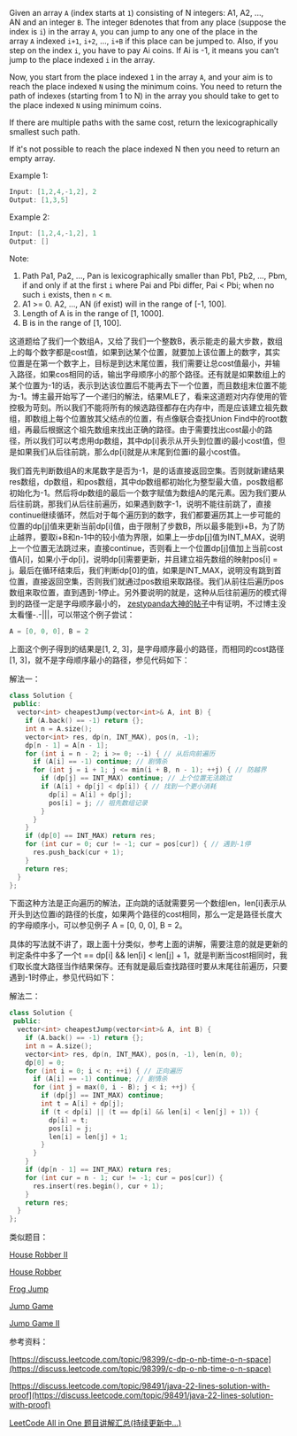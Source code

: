 Given an array `A` (index starts at `1`) consisting of N integers: A1, A2, ..., AN and an integer `B`. The integer `B`denotes that from any place (suppose the index is `i`) in the array `A`, you can jump to any one of the place in the array `A` indexed `i+1`, `i+2`, …, `i+B` if this place can be jumped to. Also, if you step on the index `i`, you have to pay Ai coins. If Ai is -1, it means you can’t jump to the place indexed `i` in the array.

Now, you start from the place indexed `1` in the array `A`, and your aim is to reach the place indexed `N` using the minimum coins. You need to return the path of indexes (starting from 1 to N) in the array you should take to get to the place indexed `N` using minimum coins.

If there are multiple paths with the same cost, return the lexicographically smallest such path.

If it's not possible to reach the place indexed N then you need to return an empty array.

Example 1:

```cpp
Input: [1,2,4,-1,2], 2
Output: [1,3,5]
```

Example 2:

```cpp
Input: [1,2,4,-1,2], 1
Output: []
```

Note:

1. Path Pa1, Pa2, ..., Pan is lexicographically smaller than Pb1, Pb2, ..., Pbm, if and only if at the first `i` where Pai and Pbi differ, Pai < Pbi; when no such `i` exists, then `n` < `m`.
2. A1 >= 0. A2, ..., AN (if exist) will in the range of [-1, 100].
3. Length of A is in the range of [1, 1000].
4. B is in the range of [1, 100].

这道题给了我们一个数组A，又给了我们一个整数B，表示能走的最大步数，数组上的每个数字都是cost值，如果到达某个位置，就要加上该位置上的数字，其实位置是在第一个数字上，目标是到达末尾位置，我们需要让总cost值最小，并输入路径，如果cos相同的话，输出字母顺序小的那个路径。还有就是如果数组上的某个位置为-1的话，表示到达该位置后不能再去下一个位置，而且数组末位置不能为-1。博主最开始写了一个递归的解法，结果MLE了，看来这道题对内存使用的管控极为苛刻。所以我们不能将所有的候选路径都存在内存中，而是应该建立祖先数组，即数组上每个位置放其父结点的位置，有点像联合查找Union Find中的root数组，再最后根据这个祖先数组来找出正确的路径。由于需要找出cost最小的路径，所以我们可以考虑用dp数组，其中dp[i]表示从开头到位置i的最小cost值，但是如果我们从后往前跳，那么dp[i]就是从末尾到位置i的最小cost值。

我们首先判断数组A的末尾数字是否为-1，是的话直接返回空集。否则就新建结果res数组，dp数组，和pos数组，其中dp数组都初始化为整型最大值，pos数组都初始化为-1。然后将dp数组的最后一个数字赋值为数组A的尾元素。因为我们要从后往前跳，那我们从后往前遍历，如果遇到数字-1，说明不能往前跳了，直接continue继续循环，然后对于每个遍历到的数字，我们都要遍历其上一步可能的位置的dp[j]值来更新当前dp[i]值，由于限制了步数B，所以最多能到i+B，为了防止越界，要取i+B和n-1中的较小值为界限，如果上一步dp[j]值为INT_MAX，说明上一个位置无法跳过来，直接continue，否则看上一个位置dp[j]值加上当前cost值A[i]，如果小于dp[i]，说明dp[i]需要更新，并且建立祖先数组的映射pos[i] = j。最后在循环结束后，我们判断dp[0]的值，如果是INT_MAX，说明没有跳到首位置，直接返回空集，否则我们就通过pos数组来取路径。我们从前往后遍历pos数组来取位置，直到遇到-1停止。另外要说明的就是，这种从后往前遍历的模式得到的路径一定是字母顺序最小的， [zestypanda大神的帖子](https://discuss.leetcode.com/topic/98399/c-dp-o-nb-time-o-n-space)中有证明，不过博主没太看懂-.-|||，可以带这个例子尝试：

```cpp
A = [0, 0, 0], B = 2
```

上面这个例子得到的结果是[1, 2, 3]，是字母顺序最小的路径，而相同的cost路径[1, 3]，就不是字母顺序最小的路径，参见代码如下：

解法一：

```cpp
class Solution {
 public:
  vector<int> cheapestJump(vector<int>& A, int B) {
    if (A.back() == -1) return {};
    int n = A.size();
    vector<int> res, dp(n, INT_MAX), pos(n, -1);
    dp[n - 1] = A[n - 1];
    for (int i = n - 2; i >= 0; --i) { // 从后向前遍历
      if (A[i] == -1) continue; // 剧情杀
      for (int j = i + 1; j <= min(i + B, n - 1); ++j) { // 防越界
        if (dp[j] == INT_MAX) continue; // 上个位置无法跳过
        if (A[i] + dp[j] < dp[i]) { // 找到一个更小消耗
          dp[i] = A[i] + dp[j];
          pos[i] = j; // 祖先数组记录
        }
      }
    }
    if (dp[0] == INT_MAX) return res;
    for (int cur = 0; cur != -1; cur = pos[cur]) { // 遇到-1停
      res.push_back(cur + 1);
    }
    return res;
  }
};
```

下面这种方法是正向遍历的解法，正向跳的话就需要另一个数组len，len[i]表示从开头到达位置i的路径的长度，如果两个路径的cost相同，那么一定是路径长度大的字母顺序小，可以参见例子 A = [0, 0, 0], B = 2。

具体的写法就不讲了，跟上面十分类似，参考上面的讲解，需要注意的就是更新的判定条件中多了一个t == dp[i] && len[i] < len[j] + 1，就是判断当cost相同时，我们取长度大路径当作结果保存。还有就是最后查找路径时要从末尾往前遍历，只要遇到-1时停止，参见代码如下：

解法二：

```cpp
class Solution {
 public:
  vector<int> cheapestJump(vector<int>& A, int B) {
    if (A.back() == -1) return {};
    int n = A.size();
    vector<int> res, dp(n, INT_MAX), pos(n, -1), len(n, 0);
    dp[0] = 0;
    for (int i = 0; i < n; ++i) { // 正向遍历
      if (A[i] == -1) continue; // 剧情杀
      for (int j = max(0, i - B); j < i; ++j) {
        if (dp[j] == INT_MAX) continue;
        int t = A[i] + dp[j];
        if (t < dp[i] || (t == dp[i] && len[i] < len[j] + 1)) {
          dp[i] = t;
          pos[i] = j;
          len[i] = len[j] + 1;
        }
      }
    }
    if (dp[n - 1] == INT_MAX) return res;
    for (int cur = n - 1; cur != -1; cur = pos[cur]) {
      res.insert(res.begin(), cur + 1);
    }
    return res;
  }
};
```

类似题目：

[House Robber II](http://www.cnblogs.com/grandyang/p/4518674.html)

[House Robber](http://www.cnblogs.com/grandyang/p/4383632.html)

[Frog Jump](http://www.cnblogs.com/grandyang/p/5888439.html)

[Jump Game](http://www.cnblogs.com/grandyang/p/4371526.html)

[Jump Game II](http://www.cnblogs.com/grandyang/p/4373533.html)

参考资料：

[https://discuss.leetcode.com/topic/98399/c-dp-o-nb-time-o-n-space](https://discuss.leetcode.com/topic/98399/c-dp-o-nb-time-o-n-space)

[https://discuss.leetcode.com/topic/98491/java-22-lines-solution-with-proof](https://discuss.leetcode.com/topic/98491/java-22-lines-solution-with-proof)

[LeetCode All in One 题目讲解汇总(持续更新中...)](http://www.cnblogs.com/grandyang/p/4606334.html)